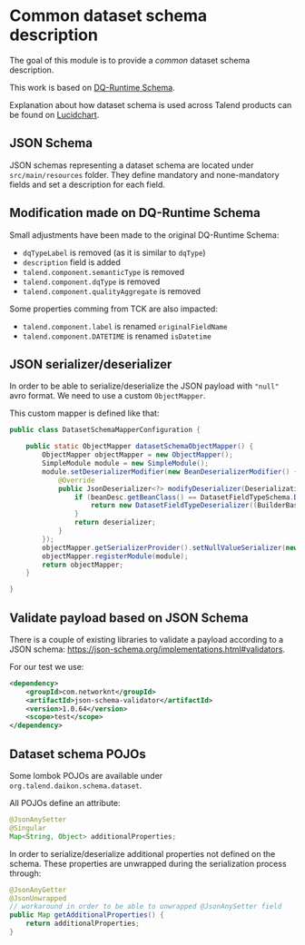 # Common dataset schema description

The goal of this module is to provide a *common* dataset schema description. 

This work is based on [DQ-Runtime Schema](https://github.com/Talend/data-processing-runtime/blob/main/docs/specification/DQ-Runtime_Schema/design.md).

Explanation about how dataset schema is used across Talend products can be found on [Lucidchart](https://lucid.app/lucidchart/cf1ec35f-db0b-41e2-aebd-86ce8df0d3d2/edit?invitationId=inv_b9f735dd-a269-44b7-b3dd-e1af0bb68017).

## JSON Schema

JSON schemas representing a dataset schema are located under `src/main/resources` folder. They define mandatory and none-mandatory fields and set a description for each field.

## Modification made on DQ-Runtime Schema

Small adjustments have been made to the original DQ-Runtime Schema:

* `dqTypeLabel` is removed (as it is similar to `dqType`)
* `description` field is added
* `talend.component.semanticType` is removed
* `talend.component.dqType` is removed
* `talend.component.qualityAggregate` is removed

Some properties comming from TCK are also impacted:

* `talend.component.label` is renamed `originalFieldName`
* `talend.component.DATETIME` is renamed `isDatetime`


## JSON serializer/deserializer

In order to be able to serialize/deserialize the JSON payload with `"null"` avro format. We need to use a custom `ObjectMapper`.

This custom mapper is defined like that:

```java
public class DatasetSchemaMapperConfiguration {

    public static ObjectMapper datasetSchemaObjectMapper() {
        ObjectMapper objectMapper = new ObjectMapper();
        SimpleModule module = new SimpleModule();
        module.setDeserializerModifier(new BeanDeserializerModifier() {
            @Override
            public JsonDeserializer<?> modifyDeserializer(DeserializationConfig config, BeanDescription beanDesc, JsonDeserializer<?> deserializer) {
                if (beanDesc.getBeanClass() == DatasetFieldTypeSchema.DatasetFieldTypeSchemaBuilder.class){
                    return new DatasetFieldTypeDeserializer((BuilderBasedDeserializer)deserializer);
                }
                return deserializer;
            }
        });
        objectMapper.getSerializerProvider().setNullValueSerializer(new NullTypeStringSerializer());
        objectMapper.registerModule(module);
        return objectMapper;
    }

}
```

## Validate payload based on JSON Schema

There is a couple of existing libraries to validate a payload according to a JSON schema: https://json-schema.org/implementations.html#validators.

For our test we use:

```xml
<dependency>
    <groupId>com.networknt</groupId>
    <artifactId>json-schema-validator</artifactId>
    <version>1.0.64</version>
    <scope>test</scope>
</dependency>
```

## Dataset schema POJOs

Some lombok POJOs are available under `org.talend.daikon.schema.dataset`.

All POJOs define an attribute:

```java
@JsonAnySetter
@Singular
Map<String, Object> additionalProperties;
```

In order to serialize/deserialize additional properties not defined on the schema. These properties are unwrapped during the serialization process through:

```java
@JsonAnyGetter
@JsonUnwrapped
// workaround in order to be able to unwrapped @JsonAnySetter field
public Map getAdditionalProperties() {
    return additionalProperties;
}
```
